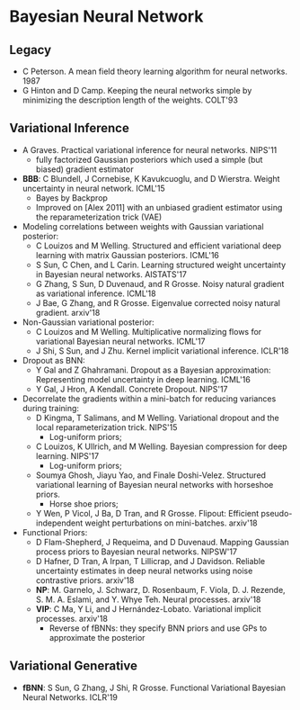 # Bayesian Neural Network

## Legacy
- C Peterson. A mean field theory learning algorithm for neural networks. 1987
- G Hinton and D Camp. Keeping the neural networks simple by minimizing the description length of the weights. COLT'93

## Variational Inference
- A Graves. Practical variational inference for neural networks. NIPS'11
	- fully factorized Gaussian posteriors which used a simple (but biased) gradient estimator
- **BBB**: C Blundell, J Cornebise, K Kavukcuoglu, and D Wierstra. Weight uncertainty in neural network. ICML'15
	- Bayes by Backprop
	- Improved on [Alex 2011] with an unbiased gradient estimator using the reparameterization trick (VAE)
- Modeling correlations between weights with Gaussian variational posterior:
	- C Louizos and M Welling. Structured and efficient variational deep learning with matrix Gaussian posteriors. ICML'16
	- S Sun, C Chen, and L Carin. Learning structured weight uncertainty in Bayesian neural networks. AISTATS'17
	- G Zhang, S Sun, D Duvenaud, and R Grosse. Noisy natural gradient as variational inference. ICML'18
	- J Bae, G Zhang, and R Grosse. Eigenvalue corrected noisy natural gradient. arxiv'18
- Non-Gaussian variational posterior:
	- C Louizos and M Welling. Multiplicative normalizing flows for variational Bayesian neural networks. ICML'17
	- J Shi, S Sun, and J Zhu. Kernel implicit variational inference. ICLR'18
- Dropout as BNN:
	- Y Gal and Z Ghahramani. Dropout as a Bayesian approximation: Representing model uncertainty in deep learning. ICML'16
	- Y Gal, J Hron, A Kendall. Concrete Dropout. NIPS'17
- Decorrelate the gradients within a mini-batch for reducing variances during training:
	- D Kingma, T Salimans, and M Welling. Variational dropout and the local reparameterization trick. NIPS'15
		- Log-uniform priors;
	- C Louizos, K Ullrich, and M Welling. Bayesian compression for deep learning. NIPS'17
		- Log-uniform priors;
	- Soumya Ghosh, Jiayu Yao, and Finale Doshi-Velez. Structured variational learning of Bayesian neural networks with horseshoe priors.
		- Horse shoe priors;
	- Y Wen, P Vicol, J Ba, D Tran, and R Grosse. Flipout: Efficient pseudo-independent weight perturbations on mini-batches. arxiv'18
- Functional Priors:
	- D Flam-Shepherd, J Requeima, and D Duvenaud. Mapping Gaussian process priors to Bayesian neural networks. NIPSW'17
	- D Hafner, D Tran, A Irpan, T Lillicrap, and J Davidson. Reliable uncertainty estimates in deep neural networks using noise contrastive priors. arxiv'18
	- **NP**: M. Garnelo, J. Schwarz, D. Rosenbaum, F. Viola, D. J. Rezende, S. M. A. Eslami, and Y. Whye Teh. Neural processes. arxiv'18
	- **VIP**: C Ma, Y Li, and J Hernández-Lobato. Variational implicit processes. arxiv'18
		- Reverse of fBNNs: they specify BNN priors and use GPs to approximate the posterior

## Variational Generative
- **fBNN**: S Sun, G Zhang, J Shi, R Grosse. Functional Variational Bayesian Neural Networks. ICLR'19
